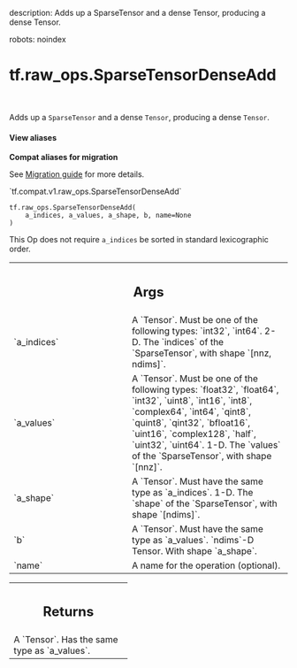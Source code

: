 description: Adds up a SparseTensor and a dense Tensor, producing a dense Tensor.

robots: noindex

# tf.raw_ops.SparseTensorDenseAdd

<!-- Insert buttons and diff -->

<table class="tfo-notebook-buttons tfo-api nocontent" align="left">

</table>



Adds up a `SparseTensor` and a dense `Tensor`, producing a dense `Tensor`.

<section class="expandable">
  <h4 class="showalways">View aliases</h4>
  <p>
<b>Compat aliases for migration</b>
<p>See
<a href="https://www.tensorflow.org/guide/migrate">Migration guide</a> for
more details.</p>
<p>`tf.compat.v1.raw_ops.SparseTensorDenseAdd`</p>
</p>
</section>

<pre class="devsite-click-to-copy prettyprint lang-py tfo-signature-link">
<code>tf.raw_ops.SparseTensorDenseAdd(
    a_indices, a_values, a_shape, b, name=None
)
</code></pre>



<!-- Placeholder for "Used in" -->

This Op does not require `a_indices` be sorted in standard lexicographic order.

<!-- Tabular view -->
 <table class="responsive fixed orange">
<colgroup><col width="214px"><col></colgroup>
<tr><th colspan="2"><h2 class="add-link">Args</h2></th></tr>

<tr>
<td>
`a_indices`
</td>
<td>
A `Tensor`. Must be one of the following types: `int32`, `int64`.
2-D.  The `indices` of the `SparseTensor`, with shape `[nnz, ndims]`.
</td>
</tr><tr>
<td>
`a_values`
</td>
<td>
A `Tensor`. Must be one of the following types: `float32`, `float64`, `int32`, `uint8`, `int16`, `int8`, `complex64`, `int64`, `qint8`, `quint8`, `qint32`, `bfloat16`, `uint16`, `complex128`, `half`, `uint32`, `uint64`.
1-D.  The `values` of the `SparseTensor`, with shape `[nnz]`.
</td>
</tr><tr>
<td>
`a_shape`
</td>
<td>
A `Tensor`. Must have the same type as `a_indices`.
1-D.  The `shape` of the `SparseTensor`, with shape `[ndims]`.
</td>
</tr><tr>
<td>
`b`
</td>
<td>
A `Tensor`. Must have the same type as `a_values`.
`ndims`-D Tensor.  With shape `a_shape`.
</td>
</tr><tr>
<td>
`name`
</td>
<td>
A name for the operation (optional).
</td>
</tr>
</table>



<!-- Tabular view -->
 <table class="responsive fixed orange">
<colgroup><col width="214px"><col></colgroup>
<tr><th colspan="2"><h2 class="add-link">Returns</h2></th></tr>
<tr class="alt">
<td colspan="2">
A `Tensor`. Has the same type as `a_values`.
</td>
</tr>

</table>

